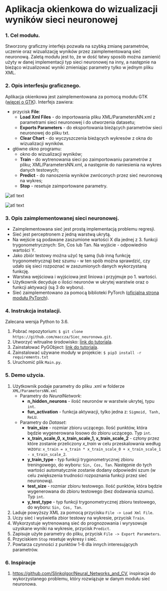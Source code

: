 Aplikacja okienkowa do wizualizacji wyników sieci neuronowej
======
### 1. Cel modułu.
Stworzony graficzny interfejs pozwała na szybką zmianę parametrów, uczenie oraz wizualizację wyników przez zaimplementowaną sieć neuronową. Zaletą modułu jest to, że w dość łatwy sposób można zamienić użyty w danej implementacji typ sieci neuronowej na inny, a następnie na bieżąco wizualizować wyniki zmieniając parametry tylko w jednym pliku XML.
### 2. Opis interfesju graficznego.
Aplikacja okienkowa jest zaimplementowana za pomocą modułu GTK ([więcej o GTK](https://www.gtk.org/)). 
Interfejs zawiera:
- przycisk **File**:
    - **Load Xml Files** - do importowania pliku XML/ParametersNN.xml z parametrami sieci neuronowej i do utworzenia datasetu;
    - **Exports Parameters** - do eksportowania bieżących parametrów sieci neuronowej do pliku txt.
    - **Clear Chart** - do wyczyszczenia bieżących wykresów z okna do wizualizacji wyników.
- główne okno programu:
    - okno do wizualizacji wyników;
    - **Train** - do wytrenowania sieci po zaimportowaniu parametrów z pliku; XML/ParametersNN.xml, a następnie do naniesienia na wykres danych testowych;
    - **Predict** - do nanoszenia wyników zwróconych przez sieć neuronową na wykres;
    - **Stop** - resetuje zaimportowane parametry.


![atl text](https://i.imgur.com/jnUSEWh.png "Rys. 1. Interfejs graficzny.")

![atl text](https://i.imgur.com/YHasoMn.png "Rys. 2. Interfejs graficzny.")

### 3. Opis zaimplementowanej sieci neuronowej.
- Zaimplementowana sieć jest prostą implementacją problemu regresji. 
- Sieć jest perceptronem z jedną warstwą ukrytą. 
- Na wejście są podawane zaszumione wartości X dla jednej z 3. funkcji trygonometrycznych: Sin, Cos lub Tan. Na wyjście - odpowiednio wartości Y.
- Jako zbiór testowy można użyć tę samą (lub inną funkcję trygonometryczną) bez szumu - w ten spób można sprawdzić, czy udało się sieci rozpoznać w zaszumionych danych wykorzystaną funkcję.
- Warstwa wejściowa i wyjściowa jest liniowa i przyjmuje po 1. wartości.
- Użytkownik decyduje o ilości neuronów w ukrytej warstwie oraz o funkcji aktywacji (są 3 do wyboru).
- Sieć zaimplementowano za pomocą biblioteki PyTorch ([oficjalna strona modułu PyTorch](https://pytorch.org/)).

### 4. Instrukcja instalacji. 
Zalecana wersja Python to 3.6.
1. Pobrać repozytorium: `$ git clone https://github.com/maccza/Siec_neuronowa.git`.
2. Utworzyć witrualne środowisko: [link do tutoriala](https://python101.readthedocs.io/pl/latest/env/tools.html).
3. Zainstałować PyGObject: [link do tutoriala](https://pygobject.readthedocs.io/en/latest/getting_started.html).
4. Zainstalować używane moduły w projekcie: `$ pip3 install -r requirements.txt`
5. Uruchomić plik `Main.py`.

### 5. Demo użycia.
1. Użytkownik podaje parametry do pliku .xml w folderze `XML/ParametersNN.xml`
    - Parametry do *NeuralNetwork*:
        - **n_hidden_neurons** - ilość neuronów w warstwie ukrytej, typu `int`.
        - **fun_activation** - funkcja aktywacji, tylko jedna z: `Sigmoid, Tanh, ReLU`.
    - Parametry do *Dataset*:
        - **train_size** - rozmiar zbioru uczącego. Ilość punktów, która będzie wygenerowana losowo do zbioru uczącego. Typ `int`.
        - **x_train_scale_0, x_train_scale_1, x_train_scale_2** - człony przez które zostanie przeliczony *x_train* w celu przeskalowania według wzoru: `x_train = x_train * x_train_scale_0 + x_train_scale_1 - x_train_scale_2`.
        - **y_train_type** - typ funkcji trygonometrycznej zbioru treningowego, do wyboru: `Sin, Cos, Tan`. Następnie do tych wartości automatycznie zostanie dodany odpowiedni szum (w celu zwiększenia trudności rozpoznania funkcji przez sieć neuronową).
        - **test_size** - rozmiar zbioru testowego. Ilość punktów, która będzie wygenerowana do zbioru testowego (bez dodawania szumu). Typ `int`.
       - **y_test_type** - typ funkcji trygonometrycznej zbioru testowego, do wyboru: `Sin, Cos, Tan`.
2. Laduje powyższy XML za pomocą przycisku `File -> Load Xml File`.
3. Uczy sieć i wyświetla zbior testowy na wykresie, przycisk `Train`.
4. Wykorzystuje wytrenowaną sieć do prognozowania i wyrysowuje uzyskane wyniki na wykresie, przycisk `Predict`.
5. Zapisuje użyte parametry do pliku, przycisk `File -> Export Parameters`.
6. Przyciskiem `Stop` resetuje wykresy i sieć.
7. Powtarza czynności z punktów 1-6 dla innych interesujących parametrów.

### 6. Inspiracje
1. https://github.com/SlinkoIgor/Neural_Networks_and_CV, inspiracja do wykorzystanego problemu, który rozwiązuje w danym modułu sieć neuronowa.


